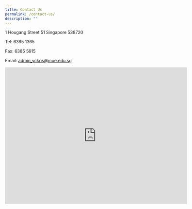 ```yaml
---
title: Contact Us
permalink: /contact-us/
description: ""
---
```

1 Hougang Street 51 Singapore 538720

Tel: 6385 1365

Fax: 6385 5915

Email: [admin_yckps@moe.edu.sg](mailto:admin_yckps@moe.edu.sg)

<iframe loading="lazy" allowfullscreen="" style="border:0;" height="450" width="600" src="https://www.google.com/maps/embed?pb=!1m18!1m12!1m3!1d22875.93821310382!2d103.87624596476135!3d1.3759112588330873!2m3!1f0!2f0!3f0!3m2!1i1024!2i768!4f13.1!3m3!1m2!1s0x31da164400192e39%3A0x27e3a5b64e84cc8d!2sYio%20Chu%20Kang%20Primary%20School!5e0!3m2!1sen!2ssg!4v1662791860225!5m2!1sen!2ssg"></iframe>
